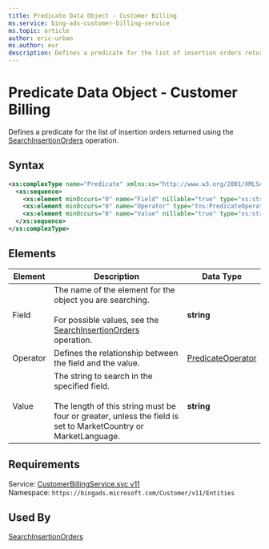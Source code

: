 ```yaml
---
title: Predicate Data Object - Customer Billing
ms.service: bing-ads-customer-billing-service
ms.topic: article
author: eric-urban
ms.author: eur
description: Defines a predicate for the list of insertion orders returned using the SearchInsertionOrders operation.
---
```

# Predicate Data Object - Customer Billing
Defines a predicate for the list of insertion orders returned using the [SearchInsertionOrders](../customer-billing-service/searchinsertionorders.md) operation.

## Syntax
```xml
<xs:complexType name="Predicate" xmlns:xs="http://www.w3.org/2001/XMLSchema">
  <xs:sequence>
    <xs:element minOccurs="0" name="Field" nillable="true" type="xs:string" />
    <xs:element minOccurs="0" name="Operator" type="tns:PredicateOperator" />
    <xs:element minOccurs="0" name="Value" nillable="true" type="xs:string" />
  </xs:sequence>
</xs:complexType>
```

## <a name="elements"></a>Elements

|Element|Description|Data Type|
|-----------|---------------|-------------|
|<a name="field"></a>Field|The name of the element for  the object you are searching.<br /><br />For possible values, see the [SearchInsertionOrders](../customer-billing-service/searchinsertionorders.md) operation.|**string**|
|<a name="operator"></a>Operator|Defines the relationship between the field and the value.|[PredicateOperator](predicateoperator.md)|
|<a name="value"></a>Value|The string to search in the specified field.<br /><br /> The length of this string must be four or greater, unless the field is set to MarketCountry or MarketLanguage.|**string**|

## Requirements
Service: [CustomerBillingService.svc v11](https://clientcenter.api.bingads.microsoft.com/Api/Billing/v11/CustomerBillingService.svc)  
Namespace: ```https://bingads.microsoft.com/Customer/v11/Entities```  

## Used By
[SearchInsertionOrders](searchinsertionorders.md)  
